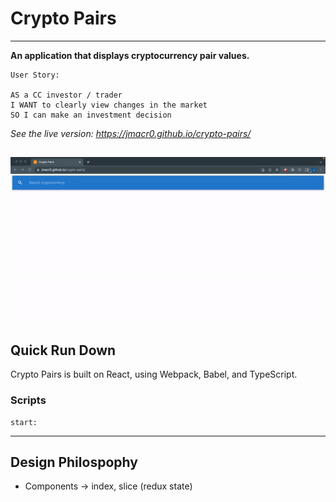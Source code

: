 # Crypto Pairs 
---
**An application that displays cryptocurrency pair values.**

```
User Story:

AS a CC investor / trader
I WANT to clearly view changes in the market
SO I can make an investment decision
```

*See the live version: https://jmacr0.github.io/crypto-pairs/*

![Download PWA example gif.](https://github.com/Jmacr0/crypto-pairs/blob/main/vendor/Download_PWA_example.gif)
---
## Quick Run Down
Crypto Pairs is built on React, using Webpack, Babel, and TypeScript.

### Scripts
```
start:
```

---
## Design Philospophy
- Components -> index, slice (redux state)
